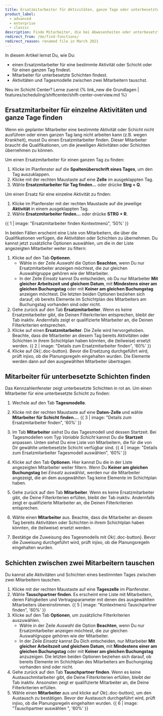 ```yaml
---
title: Ersatzmitarbeiter für Aktivitäten, ganze Tage oder unterbesetzte Schichten finden
product_label:
  - advanced
  - enterprise
  - classic
description: Finde Mitarbeiter, die bei Abwesenheiten oder unterbesetzten Schichten unterstützen. Tausche Schichten zwischen zwei Mitarbeitern.
redirect_from: /de/find-functions/
redirect_reason: renamed file in March 2021
---
```


In diesem Artikel lernst Du, wie Du:
* einen Ersatzmitarbeiter für eine bestimmte Aktivität oder Schicht oder für einen ganzen Tag findest.
* Mitarbeiter für unterbesetzte Schichten findest.
* Aktivitäten und Tagesmodelle zwischen zwei Mitarbeitern tauschst.

Neu im Schicht Center? Lerne zuerst {% link_new die Grundlagen | features/scheduling/shiftcenter/shift-center-overview.md %}

## Ersatzmitarbeiter für einzelne Aktivitäten und ganze Tage finden

Wenn ein geplanter Mitarbeiter eine bestimmte Aktivität oder Schicht nicht ausführen oder einen ganzen Tag lang nicht arbeiten kann (z.B. wegen Krankheit), musst Du einen Ersatzmitarbeiter finden. Dieser Mitarbeiter braucht die Qualifikationen, um die jeweiligen Aktivitäten oder Schichten übernehmen zu können.

Um einen Ersatzmitarbeiter für einen ganzen Tag zu finden:
1. Klicke im Planfenster auf die **Spaltenüberschrift eines Tages**, um den Tag auszuklappen.
2. Klicke mit der rechten Maustaste auf eine **Zelle** im ausgeklappten Tag.
3. Wähle **Ersatzmitarbeiter für Tag finden...** oder drücke **Strg + Q**.

Um einen Ersatz für eine einzelne Aktivität zu finden:
1. Klicke im Planfenster mit der rechten Maustaste auf die jeweilige **Aktivität** in einem ausgeklappten Tag.
2. Wähle **Ersatzmitarbeiter finden...** oder drücke **STRG + R**.

{{ 1 | image: "Ersatzmitarbeiter finden Kontextmenü", '50%' }}

In beiden Fällen erscheint eine Liste von Mitarbeitern, die über die Qualifikationen verfügen, die Aktivitäten oder Schichten zu übernehmen. Du kannst jetzt zusätzliche Optionen auswählen, um die in der Liste angezeigten Mitarbeiter weiter zu filtern:

1. Klicke auf den Tab **Optionen**.
   - Wähle in der Zeile *Auswahl* die Option **Beachten**, wenn Du nur Ersatzmitarbeiter anzeigen möchtest, die zur gleichen Auswahlgruppe gehören wie der Mitarbeiter.
   - In der Zeile *Einsatz* kannst Du entscheiden, ob Du nur Mitarbeiter **Mit gleicher Arbeitszeit und gleichem Datum**, mit **Mindestens einer am gleichen Buchungstag** oder mit **Keiner am gleichen Buchungstag** anzeigen möchtest. Die letzten beiden Optionen beziehen sich darauf, ob bereits Elemente im Schichtplan des Mitarbeiters am Buchungstag vorhanden sind oder nicht.
2. Gehe zurück auf den Tab **Ersatzmitarbeiter**. Wenn es keine Ersatzmitarbeiter gibt, die Deinen Filterkriterien entsprechen, bleibt der Tab inaktiv. Andernfalls zeigt er qualifizierte Mitarbeiter an, die Deinen Filterkriterien entsprechen.
3. Klicke auf einen **Ersatzmitarbeiter**. Die Zeile wird hervorgehoben. Beachte, dass die Mitarbeiter an diesem Tag bereits Aktivitäten oder Schichten in ihrem Schichtplan haben könnten, die (teilweise) ersetzt werden.
    {{ 2 | image: "Details zum Ersatzmitarbeiter finden", '60%' }}
4. Klicke auf *Ok*{:.doc-button}. Bevor die Ersetzung durchgeführt wird, prüft injixo, ob die Planungsregeln eingehalten wurden. Die Elemente werden dann auf den ausgewählten Mitarbeiter übertragen.

## Mitarbeiter für unterbesetzte Schichten finden

Das Kennzahlenfenster zeigt unterbesetzte Schichten in rot an. Um einen Mitarbeiter für eine unterbesetzte Schicht zu finden:

1. Wechsle auf den Tab **Tagesmodelle**.
2. Klicke mit der rechten Maustaste auf eine **Daten-Zelle**  und wähle **Mitarbeiter für Schicht finden...**.
    {{ 3 | image: "Details zum Ersatzmitarbeiter finden", '60%' }}

4. Im Tab **Mitarbeiter** siehst Du das Tagesmodell und dessen Startzeit. Bei Tagesmodellen vom Typ *Variable Schicht* kannst Du die **Startzeit** anpassen. Unten siehst Du eine Liste von Mitarbeitern, die für die von Dir gewählte unterbesetzte Schicht verfügbar sind.
    {{ 4 | image: "Details zum Ersatzmitarbeiter Tagesmodell auswählen", '60%' }}
5. Klicke auf den Tab **Optionen**. Hier kannst Du die in der Liste angezeigten Mitarbeiter weiter filtern. Wenn Du **Keiner am gleichen Buchungstag** bei *Einsatz* auswählst, werden nur die Mitarbeiter angezeigt, die an dem ausgewählten Tag keine Elemente im Schichtplan haben.
6. Gehe zurück auf den Tab **Mitarbeiter**. Wenn es keine Ersatzmitarbeiter gibt, die Deine Filterkriterien erfüllen, bleibt der Tab inaktiv. Andernfalls zeigt er qualifizierte Mitarbeiter an, die Deinen Filterkriterien entsprechen.
7. Wähle einen **Mitarbeiter** aus. Beachte, dass die Mitarbeiter an diesem Tag bereits Aktivitäten oder Schichten in ihrem Schichtplan haben könnten, die (teilweise) ersetzt werden.
8. Bestätige die Zuweisung des Tagesmodells mit *Ok*{:.doc-button}. Bevor die Zuweisung durchgeführt wird, prüft injixo, ob die Planungsregeln eingehalten wurden.

## Schichten zwischen zwei Mitarbeitern tauschen
<!-- move into separate article -->

Du kannst alle Aktivitäten und Schichten eines bestimmten Tages zwischen zwei Mitarbeitern tauschen.

1. Klicke mit der rechten Maustaste auf eine **Tageszelle** im Planfenster.
2. Wähle **Tauschpartner finden**. Es erscheint eine Liste mit Mitarbeitern, deren Fähigkeiten und Vertragsparameter mit denen des ausgewählten Mitarbeiters übereinstimmen.
    {{ 5 | image: "Kontextmenü Tauschpartner finden", '60%' }}
3. Klicke auf den Tab **Optionen**, um zusätzliche Filterkriterien auszuwählen.
    - Wähle in der Zeile *Auswahl* die Option **Beachten**, wenn Du nur Ersatzmitarbeiter anzeigen möchtest, die zur gleichen Auswahlgruppe gehören wie der Mitarbeiter.
    - In der Zeile *Einsatz* kannst Du Dich entscheiden, nur Mitarbeiter **Mit gleicher Arbeitszeit und gleichem Datum**, mit **Mindestens einer am gleichen Buchungstag** oder mit **Keiner am gleichen Buchungstag** anzuzeigen. Die letzten beiden Optionen beziehen sich darauf, ob bereits Elemente im Schichtplan des Mitarbeiters am Buchungstag vorhanden sind oder nicht.
4. Gehe zurück auf den Tab **Tauschpartner finden**. Wenn es keine Austauschmitarbeiter gibt, die Deine Filterkriterien erfüllen, bleibt der Tab inaktiv. Ansonsten zeigt er qualifizierte Mitarbeiter an, die Deine Filterkriterien erfüllen.
5. Wähle einen **Mitarbeiter** aus und klicke auf *Ok*{:.doc-button}, um den Austausch zu bestätigen. Bevor der Austausch durchgeführt wird, prüft injixo, ob die Planungsregeln eingehalten wurden.
    {{ 6 | image: "Tauschpartner auswählen ", '60%' }}

